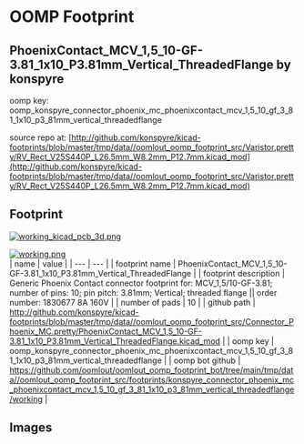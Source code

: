 # OOMP Footprint  
## PhoenixContact_MCV_1,5_10-GF-3.81_1x10_P3.81mm_Vertical_ThreadedFlange  by konspyre  
  
oomp key: oomp_konspyre_connector_phoenix_mc_phoenixcontact_mcv_1,5_10_gf_3_81_1x10_p3_81mm_vertical_threadedflange  
  
source repo at: [http://github.com/konspyre/kicad-footprints/blob/master/tmp/data//oomlout_oomp_footprint_src/Varistor.pretty/RV_Rect_V25S440P_L26.5mm_W8.2mm_P12.7mm.kicad_mod](http://github.com/konspyre/kicad-footprints/blob/master/tmp/data//oomlout_oomp_footprint_src/Varistor.pretty/RV_Rect_V25S440P_L26.5mm_W8.2mm_P12.7mm.kicad_mod)  
## Footprint  
  
[![working_kicad_pcb_3d.png](working_kicad_pcb_3d_600.png)](working_kicad_pcb_3d.png)  
  
[![working.png](working_600.png)](working.png)  
| name | value | 
| --- | --- | 
| footprint name | PhoenixContact_MCV_1,5_10-GF-3.81_1x10_P3.81mm_Vertical_ThreadedFlange | 
| footprint description | Generic Phoenix Contact connector footprint for: MCV_1,5/10-GF-3.81; number of pins: 10; pin pitch: 3.81mm; Vertical; threaded flange || order number: 1830677 8A 160V | 
| number of pads | 10 | 
| github path | http://github.com/konspyre/kicad-footprints/blob/master/tmp/data//oomlout_oomp_footprint_src/Connector_Phoenix_MC.pretty/PhoenixContact_MCV_1,5_10-GF-3.81_1x10_P3.81mm_Vertical_ThreadedFlange.kicad_mod | 
| oomp key | oomp_konspyre_connector_phoenix_mc_phoenixcontact_mcv_1,5_10_gf_3_81_1x10_p3_81mm_vertical_threadedflange | 
| oomp bot github | https://github.com/oomlout/oomlout_oomp_footprint_bot/tree/main/tmp/data//oomlout_oomp_footprint_src/footprints/konspyre_connector_phoenix_mc_phoenixcontact_mcv_1,5_10_gf_3_81_1x10_p3_81mm_vertical_threadedflange/working | 
## Images  
